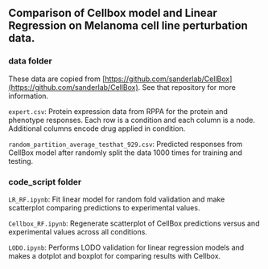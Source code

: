 ## Comparison of Cellbox model and Linear Regression on Melanoma cell line perturbation data.

### data folder

These data are copied from [https://github.com/sanderlab/CellBox](https://github.com/sanderlab/CellBox). See that repository for more information.

```expert.csv```: Protein expression data from RPPA for the protein and phenotype responses. Each row is a condition and each column is a node. Additional columns encode drug applied in condition. 

```random_partition_average_testhat_929.csv```: Predicted responses from CellBox model after randomly split the data 1000 times for training and testing.

### code_script folder

```LR_RF.ipynb```: Fit linear model for random fold validation and make scatterplot comparing predictions to experimental values.

```Cellbox_RF.ipynb```: Regenerate scatterplot of CellBox predictions versus and experimental values across all conditions.

```LODO.ipynb```: Performs LODO validation for linear regression models and makes a dotplot and boxplot for comparing results with Cellbox.
